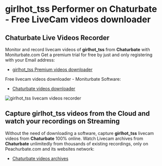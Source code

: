 # girlhot_tss Performer on Chaturbate - Free LiveCam videos downloader

## Chaturbate Live Videos Recorder

Monitor and record livecam videos of **girlhot_tss** from **Chaturbate** with Moniturbate.com
Get a premium trial for free by just and only registering with your Email address:
* [girlhot_tss Premium videos downloader](https://moniturbate.com/request-demo-licence-key.html)

Free livecam videos downloader - Moniturbate Software:
* [Chaturbate videos downloader](https://moniturbate.com/moniturbate-download-software.html)

![girlhot_tss livecam videos recorder](https://peachurnet.com/templates/moniturbate-software.png)


## Capture girlhot_tss videos from the Cloud and watch your recordings on Streaming

Without the need of downloading a software, capture **girlhot_tss** livecam videos from **Chaturbate** 100% online.
Watch Livecam archives from **Chaturbate** unlimitedly from thousands of existing recordings, only on Peachurbate.com and its websites network:
* [Chaturbate videos archives](https://peachurnet.com/)